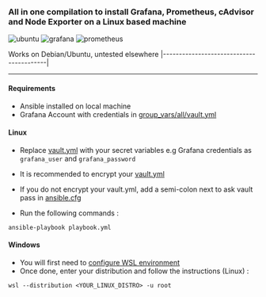 ### All in one compilation to install Grafana, Prometheus, cAdvisor and Node Exporter on a Linux based machine

![ubuntu](https://img.shields.io/badge/ubuntu-v22.04.4-E95420?logo=ubuntu)
![grafana](https://img.shields.io/badge/grafana-latest-F46800?logo=grafana)
![prometheus](https://img.shields.io/badge/prometheus-latest-E6522C?logo=prometheus)

 Works on Debian/Ubuntu, untested elsewhere
|-----------------------------------------|
***
#### Requirements

- Ansible installed on local machine
- Grafana Account with credentials in [group_vars/all/vault.yml](group_vars/all/vault.yml)

#### Linux

- Replace [vault.yml](group_vars/all/vault.yml) with your secret variables e.g Grafana credentials as <code>grafana_user</code> and <code>grafana_password </code>
- It is recommended to encrypt your [vault.yml](group_vars/all/vault.yml)
- If you do not encrypt your vault.yml, add a semi-colon next to ask vault pass in [ansible.cfg](ansible.cfg)

- Run the following commands :
```
ansible-playbook playbook.yml
```

#### Windows

- You will first need to [configure WSL environment](https://learn.microsoft.com/fr-fr/windows/wsl/setup/environment)
- Once done, enter your distribution and follow the instructions (Linux) :

```
wsl --distribution <YOUR_LINUX_DISTRO> -u root
```


